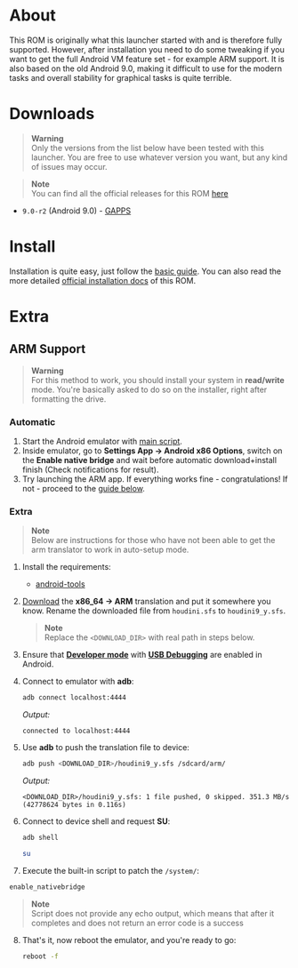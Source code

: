 # About
This ROM is originally what this launcher started with and is therefore fully supported. However, after installation you need to do some tweaking if you want to get the full Android VM feature set - for example ARM support. It is also based on the old Android 9.0, making it difficult to use for the modern tasks and overall stability for graphical tasks is quite terrible.


# Downloads
> **Warning**  
> Only the versions from the list below have been tested with this launcher. You are free to use whatever version you want, but any kind of issues may occur.

> **Note**  
> You can find all the official releases for this ROM [here](https://www.android-x86.org/download)

- `9.0-r2` (Android 9.0) - [GAPPS](https://sourceforge.net/projects/android-x86/files/Release%209.0/android-x86_64-9.0-r2.iso/download)


# Install
Installation is quite easy, just follow the [basic guide](../README.md#install). You can also read the more detailed [official installation docs](https://www.android-x86.org/installhowto.html) of this ROM.


# Extra
## ARM Support
> **Warning**  
> For this method to work, you should install your system in **read/write** mode. You're basically asked to do so on the installer, right after formatting the drive.


### Automatic
1. Start the Android emulator with [main script](../launcher.sh).
2. Inside emulator, go to **Settings App -> Android x86 Options**, switch on the **Enable native bridge** and wait before automatic download+install finish (Check notifications for result).
3. Try launching the ARM app. If everything works fine - congratulations! If not - proceed to the [guide below](#extra).


### Extra
> **Note**  
> Below are instructions for those who have not been able to get the arm translator to work in auto-setup mode.

1. Install the requirements:
   - [android-tools](https://developer.android.com/tools/releases/platform-tools)

2. [Download](http://dl.android-x86.org/houdini/9_y/houdini.sfs) the **x86_64 -> ARM** translation and put it somewhere you know. Rename the downloaded file from `houdini.sfs` to `houdini9_y.sfs`. 
   > **Note**  
   > Replace the `<DOWNLOAD_DIR>` with real path in steps below.

3. Ensure that [**Developer mode**](https://developer.android.com/studio/debug/dev-options#enable) with [**USB Debugging**](https://developer.android.com/studio/debug/dev-options#Enable-debugging) are enabled in Android.

4. Connect to emulator with **adb**:
   ```sh
   adb connect localhost:4444
   ```
   *Output:*
   ```Log
   connected to localhost:4444
   ```

5. Use **adb** to push the translation file to device:
   ```sh
   adb push <DOWNLOAD_DIR>/houdini9_y.sfs /sdcard/arm/
   ```
   *Output:*
   ```Log
   <DOWNLOAD_DIR>/houdini9_y.sfs: 1 file pushed, 0 skipped. 351.3 MB/s (42778624 bytes in 0.116s)
   ```

6. Connect to device shell and request **SU**:
   ```sh
   adb shell
   ```
   ```sh
   su
   ```

7.  Execute the built-in script to patch the `/system/`:
   ```sh
   enable_nativebridge
   ```
   > **Note**  
   > Script does not provide any echo output, which means that after it completes and does not return an error code is a success

8. That's it, now reboot the emulator, and you're ready to go:
    ```sh
    reboot -f
    ```
